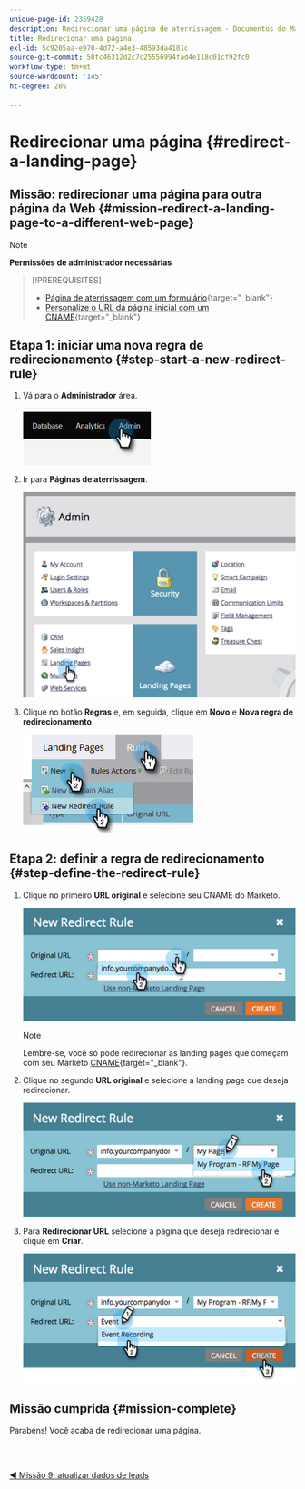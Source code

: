 ```yaml
---
unique-page-id: 2359428
description: Redirecionar uma página de aterrissagem - Documentos do Marketo - Documentação do produto
title: Redirecionar uma página
exl-id: 5c9205aa-e970-4d72-a4e3-48593da4181c
source-git-commit: 50fc46312d2c7c25556994fad4e118c01cf92fc0
workflow-type: tm+mt
source-wordcount: '145'
ht-degree: 28%

---
```


# Redirecionar uma página {#redirect-a-landing-page}

## Missão: redirecionar uma página para outra página da Web {#mission-redirect-a-landing-page-to-a-different-web-page}

>[!NOTE]
>
>**Permissões de administrador necessárias**

>[!PREREQUISITES]
>
>* [Página de aterrissagem com um formulário](/help/marketo/getting-started/quick-wins/landing-page-with-a-form.md){target=&quot;_blank&quot;}
>* [Personalize o URL da página inicial com um CNAME](/help/marketo/product-docs/demand-generation/landing-pages/landing-page-actions/customize-your-landing-page-urls-with-a-cname.md){target=&quot;_blank&quot;}


## Etapa 1: iniciar uma nova regra de redirecionamento {#step-start-a-new-redirect-rule}

1. Vá para o **Administrador** área.

   ![](assets/redirect-a-landing-page-1.png)

1. Ir para **Páginas de aterrissagem**.

   ![](assets/redirect-a-landing-page-2.png)

1. Clique no botão **Regras** e, em seguida, clique em **Novo** e **Nova regra de redirecionamento**.

   ![](assets/redirect-a-landing-page-3.png)

## Etapa 2: definir a regra de redirecionamento {#step-define-the-redirect-rule}

1. Clique no primeiro **URL original** e selecione seu CNAME do Marketo.

   ![](assets/redirect-a-landing-page-4.png)

   >[!NOTE]
   >
   >Lembre-se, você só pode redirecionar as landing pages que começam com seu Marketo [CNAME](/help/marketo/product-docs/demand-generation/landing-pages/landing-page-actions/customize-your-landing-page-urls-with-a-cname.md){target=&quot;_blank&quot;}.

1. Clique no segundo **URL original** e selecione a landing page que deseja redirecionar.

   ![](assets/redirect-a-landing-page-5.png)

1. Para **Redirecionar URL** selecione a página que deseja redirecionar e clique em **Criar**.

   ![](assets/redirect-a-landing-page-6.png)

## Missão cumprida {#mission-complete}

Parabéns! Você acaba de redirecionar uma página.

<br> 

[◄ Missão 9: atualizar dados de leads](/help/marketo/getting-started/quick-wins/update-person-data.md)
